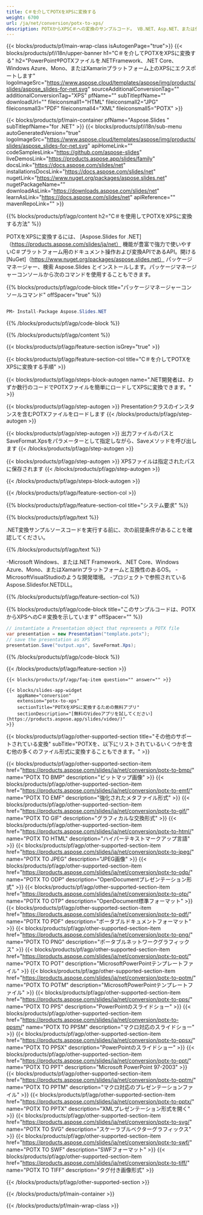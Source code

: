 ```yaml
---
title: C＃を介してPOTXをXPSに変換する
weight: 6700
url: /ja/net/conversion/potx-to-xps/ 
description: POTXからXPSC＃への変換のサンプルコード。 VB.NET、Asp.NET、または任意の.NETベースのアプリケーション内でのバッチPOTXファイルからXPSへの変換にはAPIサンプルコードを使用します。
---
```


{{< blocks/products/pf/main-wrap-class isAutogenPage="true">}}
{{< blocks/products/pf/i18n/upper-banner h1="C＃を介してPOTXをXPSに変換する" h2="PowerPoint®POTXファイルを.NETFramework、.NET Core、Windows Azure、Mono、またはXamarinプラットフォーム上のXPSにエクスポートします" logoImageSrc="https://www.aspose.cloud/templates/aspose/img/products/slides/aspose_slides-for-net.svg" sourceAdditionalConversionTag="" additionalConversionTag="XPS" pfName="" subTitlepfName="" downloadUrl="" fileiconsmall1="HTML" fileiconsmall2="JPG" fileiconsmall3="PDF" fileiconsmall4="XML" fileiconsmall5="POTX" >}}

{{< blocks/products/pf/main-container pfName="Aspose.Slides " subTitlepfName="for .NET" >}}
{{< blocks/products/pf/i18n/sub-menu autoGeneratedVersion="true" logoImageSrc="https://www.aspose.cloud/templates/aspose/img/products/slides/aspose_slides-for-net.svg" apiHomeLink="" codeSamplesLink="https://github.com/aspose-slides" liveDemosLink="https://products.aspose.app/slides/family" docsLink="https://docs.aspose.com/slides/net" installationsDocsLink="https://docs.aspose.com/slides/net" nugetLink="https://www.nuget.org/packages/aspose.slides.net" nugetPackageName="" downloadAsLink="https://downloads.aspose.com/slides/net" learnAsLink="https://docs.aspose.com/slides/net" apiReference="" mavenRepoLink="" >}}

{{% blocks/products/pf/agp/content h2="C＃を使用してPOTXをXPSに変換する方法" %}}

 POTXをXPSに変換するには、
 [Aspose.Slides for .NET]（https://products.aspose.com/slides/ja/net）
 機能が豊富で強力で使いやすいC＃プラットフォーム用のドキュメント操作および変換APIであるAPI。開ける
 [NuGet]（https://www.nuget.org/packages/aspose.slides.net）
 パッケージマネージャー、検索
 Aspose.Slides
 とインストールします。パッケージマネージャーコンソールから次のコマンドを使用することもできます。

{{% blocks/products/pf/agp/code-block title="パッケージマネージャーコンソールコマンド" offSpacer="true" %}}

```cs

PM> Install-Package Aspose.Slides.NET

```

{{% /blocks/products/pf/agp/code-block %}}

{{% /blocks/products/pf/agp/content %}}

{{< blocks/products/pf/agp/feature-section isGrey="true" >}}


{{< blocks/products/pf/agp/feature-section-col title="C＃を介してPOTXをXPSに変換する手順" >}}

{{< blocks/products/pf/agp/steps-block-autogen name=".NET開発者は、わずか数行のコードでPOTXファイルを簡単にロードしてXPSに変換できます。" >}}

{{< blocks/products/pf/agp/step-autogen >}}
Presentationクラスのインスタンスを含むPOTXファイルをロードします
{{< /blocks/products/pf/agp/step-autogen >}}

{{< blocks/products/pf/agp/step-autogen >}}
出力ファイルのパスとSaveFormat.Xpsをパラメーターとして指定しながら、Saveメソッドを呼び出します
{{< /blocks/products/pf/agp/step-autogen >}}

{{< blocks/products/pf/agp/step-autogen >}}
XPSファイルは指定されたパスに保存されます
{{< /blocks/products/pf/agp/step-autogen >}}

{{< /blocks/products/pf/agp/steps-block-autogen >}}

{{< /blocks/products/pf/agp/feature-section-col >}}

{{% blocks/products/pf/agp/feature-section-col title="システム要求" %}}

{{% blocks/products/pf/agp/text %}}

 .NET変換サンプルソースコードを実行する前に、次の前提条件があることを確認してください。

{{% /blocks/products/pf/agp/text %}}

-Microsoft Windows、または.NET Framework、.NET Core、Windows Azure、Mono、またはXamarinプラットフォームと互換性のあるOS。
-MicrosoftVisualStudioのような開発環境。
-プロジェクトで参照されているAspose.Slidesfor.NETDLL。

{{% /blocks/products/pf/agp/feature-section-col %}}

{{% blocks/products/pf/agp/code-block title="このサンプルコードは、POTXからXPSへのC＃変換を示しています" offSpacer="" %}}

```cs
// instantiate a Presentation object that represents a POTX file
var presentation = new Presentation("template.potx");
// save the presentation as XPS
presentation.Save("output.xps", SaveFormat.Xps); 

```

{{% /blocks/products/pf/agp/code-block %}}

{{< /blocks/products/pf/agp/feature-section >}}

    {{< blocks/products/pf/agp/faq-item question="" answer="" >}}
 

<!-- aboutfile Starts -->

<!-- aboutfile Ends -->

    {{< blocks/slides-app-widget 
        appName="conversion"
        extension="potx-to-xps"
        sectionTitle="POTXをXPSに変換するための無料アプリ" 
        sectionDescription="[無料のVideoアプリを試してください](https://products.aspose.app/slides/video/)" 
    >}}
    
{{< blocks/products/pf/agp/other-supported-section title="その他のサポートされている変換" subTitle="POTXを、以下にリストされているいくつかを含む他の多くのファイル形式に変換することもできます。" >}}

{{< blocks/products/pf/agp/other-supported-section-item href="https://products.aspose.com/slides/ja/net/conversion/potx-to-bmp/" name="POTX TO BMP" description="ビットマップ画像" >}}
{{< blocks/products/pf/agp/other-supported-section-item href="https://products.aspose.com/slides/ja/net/conversion/potx-to-emf/" name="POTX TO EMF" description="強化されたメタファイル形式" >}}
{{< blocks/products/pf/agp/other-supported-section-item href="https://products.aspose.com/slides/ja/net/conversion/potx-to-gif/" name="POTX TO GIF" description="グラフィカルな交換形式" >}}
{{< blocks/products/pf/agp/other-supported-section-item href="https://products.aspose.com/slides/ja/net/conversion/potx-to-html/" name="POTX TO HTML" description="ハイパーテキストマークアップ言語" >}}
{{< blocks/products/pf/agp/other-supported-section-item href="https://products.aspose.com/slides/ja/net/conversion/potx-to-jpeg/" name="POTX TO JPEG" description="JPEG画像" >}}
{{< blocks/products/pf/agp/other-supported-section-item href="https://products.aspose.com/slides/ja/net/conversion/potx-to-odp/" name="POTX TO ODP" description="OpenDocumentプレゼンテーション形式" >}}
{{< blocks/products/pf/agp/other-supported-section-item href="https://products.aspose.com/slides/ja/net/conversion/potx-to-otp/" name="POTX TO OTP" description="OpenDocument標準フォーマット" >}}
{{< blocks/products/pf/agp/other-supported-section-item href="https://products.aspose.com/slides/ja/net/conversion/potx-to-pdf/" name="POTX TO PDF" description="ポータブルドキュメントフォーマット" >}}
{{< blocks/products/pf/agp/other-supported-section-item href="https://products.aspose.com/slides/ja/net/conversion/potx-to-png/" name="POTX TO PNG" description="ポータブルネットワークグラフィックス" >}}
{{< blocks/products/pf/agp/other-supported-section-item href="https://products.aspose.com/slides/ja/net/conversion/potx-to-pot/" name="POTX TO POT" description="MicrosoftPowerPointテンプレートファイル" >}}
{{< blocks/products/pf/agp/other-supported-section-item href="https://products.aspose.com/slides/ja/net/conversion/potx-to-potm/" name="POTX TO POTM" description="MicrosoftPowerPointテンプレートファイル" >}}
{{< blocks/products/pf/agp/other-supported-section-item href="https://products.aspose.com/slides/ja/net/conversion/potx-to-pps/" name="POTX TO PPS" description="PowerPointのスライドショー" >}}
{{< blocks/products/pf/agp/other-supported-section-item href="https://products.aspose.com/slides/ja/net/conversion/potx-to-ppsm/" name="POTX TO PPSM" description="マクロ対応のスライドショー" >}}
{{< blocks/products/pf/agp/other-supported-section-item href="https://products.aspose.com/slides/ja/net/conversion/potx-to-ppsx/" name="POTX TO PPSX" description="PowerPointのスライドショー" >}}
{{< blocks/products/pf/agp/other-supported-section-item href="https://products.aspose.com/slides/ja/net/conversion/potx-to-ppt/" name="POTX TO PPT" description="Microsoft PowerPoint 97-2003" >}}
{{< blocks/products/pf/agp/other-supported-section-item href="https://products.aspose.com/slides/ja/net/conversion/potx-to-pptm/" name="POTX TO PPTM" description="マクロ対応のプレゼンテーションファイル" >}}
{{< blocks/products/pf/agp/other-supported-section-item href="https://products.aspose.com/slides/ja/net/conversion/potx-to-pptx/" name="POTX TO PPTX" description="XMLプレゼンテーション形式を開く" >}}
{{< blocks/products/pf/agp/other-supported-section-item href="https://products.aspose.com/slides/ja/net/conversion/potx-to-svg/" name="POTX TO SVG" description="スケーラブルベクターグラフィックス" >}}
{{< blocks/products/pf/agp/other-supported-section-item href="https://products.aspose.com/slides/ja/net/conversion/potx-to-swf/" name="POTX TO SWF" description="SWFフォーマット" >}}
{{< blocks/products/pf/agp/other-supported-section-item href="https://products.aspose.com/slides/ja/net/conversion/potx-to-tiff/" name="POTX TO TIFF" description="タグ付き画像形式" >}}

{{< /blocks/products/pf/agp/other-supported-section >}}

{{< /blocks/products/pf/main-container >}}
    
{{< /blocks/products/pf/main-wrap-class >}}